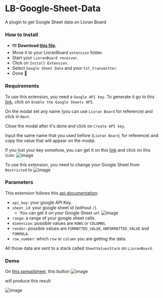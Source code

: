 # LB-Google-Sheet-Data
A plugin to get Google Sheet data on Lioran Board

### How to Install
- :exclamation::exclamation::exclamation: **Download [this file](https://drive.google.com/file/d/1Q0aMc29CVsIJw1rQ0ki69BA9NEo4bjCL).**
- Move it to your LioranBoard `extension` folder.
- Start your `LioranBoard receiver`.
- Click on `Install Extension`.
- Select `Google Sheet Data` and your `tsl_transmitter`.
- Done :tada:

### Requirements
To use this extension, you need a `Google API key`. To generate it go to this [link](https://developers.google.com/sheets/api/quickstart/js), click on `Enable the Google Sheets API`.

On the modal set any name (you can use `Lioran Board` for reference) and click in `Next`.

Close the modal after it's done and click on `Create API key`.

Input the same name that you used before (`Lioran Board`, for reference) and copy the value that will appear on the modal.

If you lost your key somehow, you can get it on this [link](https://console.developers.google.com/apis/credentials) and click on this icon:
![image](https://user-images.githubusercontent.com/29884217/100128940-b0540800-2e5f-11eb-9966-83c2659ce456.png)

To use this extension, you need to change your Google Sheet from `Restricted` to
![image](https://user-images.githubusercontent.com/29884217/100136552-f4e4a100-2e69-11eb-9a4b-b6cd58098621.png)

### Parameters
This extension follows this [api documentation](https://developers.google.com/sheets/api/reference/rest/v4/spreadsheets.values/get):

- `api_key`: your google API Key.
- `sheet_id`: your google sheet id (without `/`).
  - You can get it on your Google Sheet url:
  ![image](https://user-images.githubusercontent.com/29884217/100136870-599ffb80-2e6a-11eb-84de-61e6751649d7.png)
- `range`: a range of your google sheet cells.
- `dimension`: possible values are `ROWS` or `COLUMNS`.
- `render`: possible values are `FORMATTED_VALUE`, `UNFORMATTED_VALUE` and `FORMULA`.
- `row_number`: which `row` or `column` you are getting the data.

All those data are sent to a stack called `SheetValuesStack` on `LioranBoard`.

### Demo
On [this spreadsheet](https://docs.google.com/spreadsheets/d/1bjfq4M6efTgkt4bXsQMlYLVcJtqQzCmB9XN6wdpfq4o/), this button
![image](https://user-images.githubusercontent.com/29884217/100136275-98818180-2e69-11eb-8a0f-5d8bc19d4233.png)

will produce this result

![image](https://user-images.githubusercontent.com/29884217/100136361-b6e77d00-2e69-11eb-8882-be09235e5e07.png)
